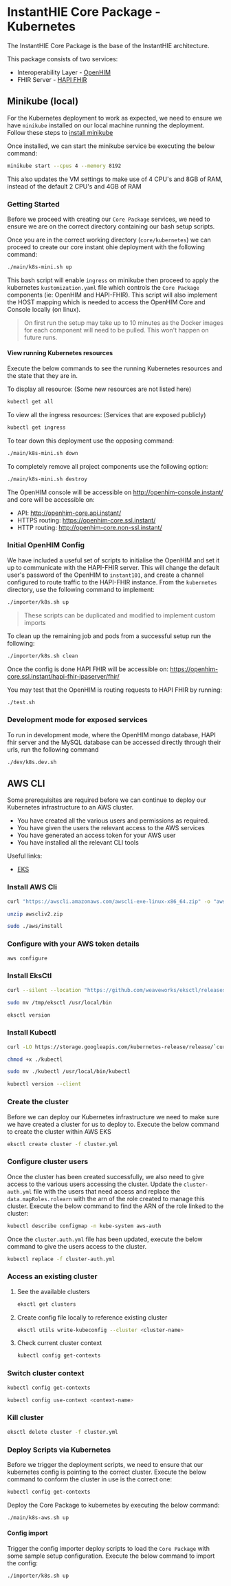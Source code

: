 # InstantHIE Core Package - Kubernetes

The InstantHIE Core Package is the base of the InstantHIE architecture.

This package consists of two services:

- Interoperability Layer - [OpenHIM](http://openhim.org/)
- FHIR Server - [HAPI FHIR](https://hapifhir.io/)

## Minikube (local)

For the Kubernetes deployment to work as expected, we need to ensure we have `minikube` installed on our local machine running the deployment. Follow these steps to [install minikube](https://kubernetes.io/docs/tasks/tools/install-minikube/)

Once installed, we can start the minikube service be executing the below command:

```sh
minikube start --cpus 4 --memory 8192
```

This also updates the VM settings to make use of 4 CPU's and 8GB of RAM, instead of the default 2 CPU's and 4GB of RAM

### Getting Started

Before we proceed with creating our `Core Package` services, we need to ensure we are on the correct directory containing our bash setup scripts.

Once you are in the correct working directory (`core/kubernetes`) we can proceed to create our core instant ohie deployment with the following command:

```bash
./main/k8s-mini.sh up
```

This bash script will enable `ingress` on minikube then proceed to apply the kubernetes `kustomization.yaml` file which controls the `Core Package` components (ie: OpenHIM and HAPI-FHIR). This script will also implement the HOST mapping which is needed to access the OpenHIM Core and Console locally (on linux).

> On first run the setup may take up to 10 minutes as the Docker images for each component will need to be pulled. This won't happen on future runs.

#### View running Kubernetes resources

Execute the below commands to see the running Kubernetes resources and the state that they are in.

To display all resource: (Some new resources are not listed here)

```sh
kubectl get all
```

To view all the ingress resources: (Services that are exposed publicly)

```sh
kubectl get ingress
```

To tear down this deployment use the opposing command:

```bash
./main/k8s-mini.sh down
```

To completely remove all project components use the following option:

```bash
./main/k8s-mini.sh destroy
```

The OpenHIM console will be accessible on <http://openhim-console.instant/> and core will be accessible on:

- API: <http://openhim-core.api.instant/>
- HTTPS routing: <https://openhim-core.ssl.instant/>
- HTTP routing: <http://openhim-core.non-ssl.instant/>

### Initial OpenHIM Config

We have included a useful set of scripts to initialise the OpenHIM and set it up to communicate with the HAPI-FHIR server. This will change the default user's password of the OpenHIM to `instant101`, and create a channel configured to route traffic to the HAPI-FHIR instance. From the `kubernetes` directory, use the following command to implement:

```bash
./importer/k8s.sh up
```

> These scripts can be duplicated and modified to implement custom imports

To clean up the remaining job and pods from a successful setup run the following:

```bash
./importer/k8s.sh clean
```

Once the config is done HAPI FHIR will be accessible on: <https://openhim-core.ssl.instant/hapi-fhir-jpaserver/fhir/>

You may test that the OpenHIM is routing requests to HAPI FHIR by running:

```bash
./test.sh
```

### Development mode for exposed services

To run in development mode, where the OpenHIM mongo database, HAPI fhir server and the MySQL database can be accessed directly through their urls, run the following command

```bash
./dev/k8s.dev.sh
```

## AWS CLI

Some prerequisites are required before we can continue to deploy our Kubernetes infrastructure to an AWS cluster.

- You have created all the various users and permissions as required.
- You have given the users the relevant access to the AWS services
- You have generated an access token for your AWS user
- You have installed all the relevant CLI tools

Useful links:

- [EKS](https://docs.aws.amazon.com/eks/latest/userguide/getting-started-console.html)

### Install AWS Cli

```sh
curl "https://awscli.amazonaws.com/awscli-exe-linux-x86_64.zip" -o "awscliv2.zip"

unzip awscliv2.zip

sudo ./aws/install
```

### Configure with your AWS token details

```sh
aws configure
```

### Install EksCtl

```sh
curl --silent --location "https://github.com/weaveworks/eksctl/releases/download/latest_release/eksctl_$(uname -s)_amd64.tar.gz" | tar xz -C /tmp

sudo mv /tmp/eksctl /usr/local/bin

eksctl version
```

### Install Kubectl

```sh
curl -LO https://storage.googleapis.com/kubernetes-release/release/`curl -s https://storage.googleapis.com/kubernetes-release/release/stable.txt` /bin/linux/amd64/kubectl

chmod +x ./kubectl

sudo mv ./kubectl /usr/local/bin/kubectl

kubectl version --client
```

### Create the cluster

Before we can deploy our Kubernetes infrastructure we need to make sure we have created a cluster for us to deploy to. Execute the below command to create the cluster within AWS EKS

```sh
eksctl create cluster -f cluster.yml
```

### Configure cluster users

Once the cluster has been created successfully, we also need to give access to the various users accessing the cluster. Update the `cluster-auth.yml` file with the users that need access and replace the `data.mapRoles.rolearn` with the arn of the role created to manage this cluster. Execute the below command to find the ARN of the role linked to the cluster:

```sh
kubectl describe configmap -n kube-system aws-auth
```

Once the `cluster.auth.yml` file has been updated, execute the below command to give the users access to the cluster.

```sh
kubectl replace -f cluster-auth.yml
```

### Access an existing cluster

1. See the available clusters

    ```sh
    eksctl get clusters
    ```

1. Create config file locally to reference existing cluster

    ```sh
    eksctl utils write-kubeconfig --cluster <cluster-name>
    ```

1. Check current cluster context

    ```sh
    kubectl config get-contexts
    ```

### Switch cluster context

```sh
kubectl config get-contexts

kubectl config use-context <context-name>
```

### Kill cluster

```sh
eksctl delete cluster -f cluster.yml
```

### Deploy Scripts via Kubernetes

Before we trigger the deployment scripts, we need to ensure that our kubernetes config is pointing to the correct cluster. Execute the below command to conform the cluster in use is the correct one:

```sh
kubectl config get-contexts
```

Deploy the Core Package to kubernetes by executing the below command:

```sh
./main/k8s-aws.sh up
```

#### Config import

Trigger the config importer deploy scripts to load the `Core Package` with some sample setup configuration. Execute the below command to import the config:

```sh
./importer/k8s.sh up
```
